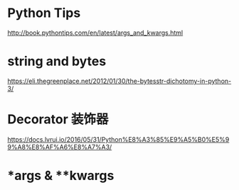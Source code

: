 # Python Tips
http://book.pythontips.com/en/latest/args_and_kwargs.html


# string and bytes
https://eli.thegreenplace.net/2012/01/30/the-bytesstr-dichotomy-in-python-3/

# Decorator 装饰器
https://docs.lvrui.io/2016/05/31/Python%E8%A3%85%E9%A5%B0%E5%99%A8%E8%AF%A6%E8%A7%A3/

# *args & **kwargs
